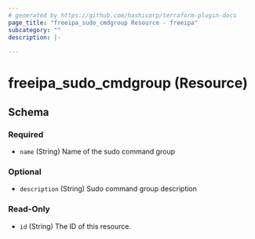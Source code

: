```yaml
---
# generated by https://github.com/hashicorp/terraform-plugin-docs
page_title: "freeipa_sudo_cmdgroup Resource - freeipa"
subcategory: ""
description: |-
  
---
```


# freeipa_sudo_cmdgroup (Resource)





<!-- schema generated by tfplugindocs -->
## Schema

### Required

- `name` (String) Name of the sudo command group

### Optional

- `description` (String) Sudo command group description

### Read-Only

- `id` (String) The ID of this resource.
